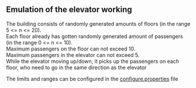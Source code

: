 ## **Emulation of the elevator working**

The building consists of randomly generated amounts of floors (in the range 5 <= n <= 20).  
Each floor already has gotten randomly generated amount of passengers (in the range 0 <= n <= 10).  
Maximum passengers on the floor can not exceed 10.  
Maximum passengers in the elevator can not exceed 5.  
While the elevator moving up/down, it picks up the passengers on each floor, who need to go in the same direction as the elevator  

The limits and ranges can be configured in the [configure.properties](https://github.com/AlekseyEfimenko/Elevator/blob/master/src/main/resources/config.properties) file